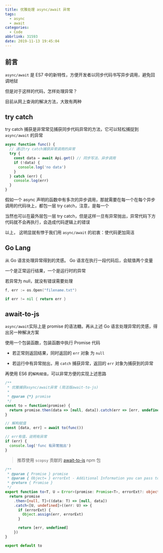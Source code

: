 ```yaml
---
title: 优雅处理 async/await 异常
tags:
  - async
  - await
categories:
  - Code
abbrlink: 31593
date: 2019-11-13 19:45:04
---
```


## 前言

`async/await` 是 ES7 中的新特性，方便开发者以同步代码书写异步调用，避免回调地狱

但是对于这样的代码，怎样处理异常？

目前从网上查询的解决方法，大致有两种

## try catch

try catch 捕获是非常常见捕获同步代码异常的方法，它可以轻松捕捉到`async/await` 的异常

```js
async function func() {
  // 通过try catch捕获异常调用的异常
  try {
    const data = await Api.get() // 同步写法、异步调用
    if (!data) {
      console.log('no data')
    }
  } catch (err) {
    console.log(err)
  }
}
```

假如一个 async 声明的函数中有多次的异步调用，那就需要在每一个在每个异步调用的代码块上，都包一层 try catch，注意，是每一个

当然也可以在最外层包一层 try catch，但是这样一旦有异常抛出，异常代码下方代码就不会再执行，会造成代码逻辑上的错误

以上， 这明显就有悖于我们用 `async/await` 的初衷：使代码更加简洁

## Go Lang

从 Go 语言处理异常得到的灵感。 Go 语言在执行一段代码后，会赋值两个变量

一个是正常运行结果，一个是运行时的异常

若异常为 null，就没有错误需要处理

```go
f, err := os.Open("filename.txt")

if err != nil { return err }
```

## await-to-js

`async/await`实际上是 promise 的语法糖。再从上述 Go 语言处理异常的灵感，得出另一种解决方案

使用一个包装函数，包装函数中执行 Promise 代码

- 若正常则返回结果，同时返回的 `err` 对象 为 `null`

- 若运行中有异常抛出，用 `catch` 捕获异常，返回的 `err` 对象为捕获到的异常

再使用 ES6 的`解构赋值`，可以非常方便的实现上述思路

```js
/**
 * 优雅捕获async/await异常 (简洁版await-to-js)
 *
 * @param {*} promise
 */
const to = function(promise) {
  return promise.then(data => [null, data]).catch(err => [err, undefined])
}

// 解构赋值
const [data, err] = await to(func())

// err有值，说明有异常
if (err) {
  console.log('func 有异常抛出')
}
```

> 推荐使用 `scopsy` 贡献的 [await-to-js](https://github.com/scopsy/await-to-js) npm 包

```typescript
/**
 * @param { Promise } promise
 * @param { Object= } errorExt - Additional Information you can pass to the err object
 * @return { Promise }
 */
export function to<T, U = Error>(promise: Promise<T>, errorExt?: object): Promise<[U | null, T | undefined]> {
  return promise
    .then<[null, T]>((data: T) => [null, data])
    .catch<[U, undefined]>((err: U) => {
      if (errorExt) {
        Object.assign(err, errorExt)
      }

      return [err, undefined]
    })
}

export default to
```
